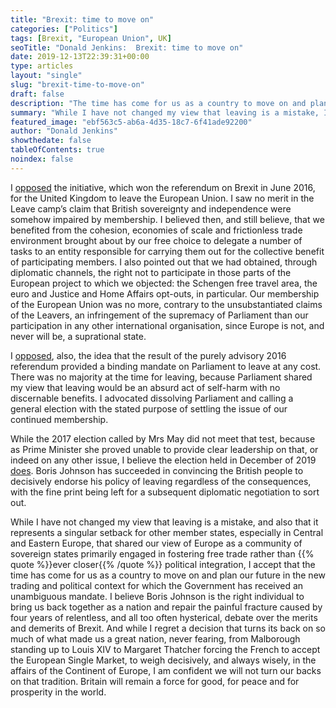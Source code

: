 ```yaml
---
title: "Brexit: time to move on"
categories: ["Politics"]
tags: [Brexit, "European Union", UK]
seoTitle: "Donald Jenkins:  Brexit: time to move on"
date: 2019-12-13T22:39:31+00:00
type: articles
layout: "single"
slug: "brexit-time-to-move-on"
draft: false
description: "The time has come for us as a country to move on and plan our future in the new trading and political context for which the Government has received an unambiguous mandate, after four years of relentless, and all too often hysterical, debate over the merits and demerits of Brexit."
summary: "While I have not changed my view that leaving is a mistake, I accept that the time has come for us as a country to move on and plan our future in the new trading and political context for which the Government has received an unambiguous mandate, after four years of relentless, and all too often hysterical, debate over the merits and demerits of Brexit. And I am confident we will not turn our backs on that tradition. Britain will remain a force for good, for peace and for prosperity in a world."
featured_image: "ebf563c5-ab6a-4d35-18c7-6f41ade92200"
author: "Donald Jenkins"
showthedate: false
tableOfContents: true
noindex: false
---
```


I [opposed](/the-absurdity-of-brexit/) the initiative, which won the referendum on Brexit in June 2016, for the United Kingdom to leave the European Union. I saw no merit in the Leave camp’s claim that British sovereignty and independence were somehow impaired by membership. I believed then, and still believe, that we benefited from the cohesion, economies of scale and frictionless trade environment brought about by our free choice to delegate a number of tasks to an entity responsible for carrying them out for the collective benefit of participating members. I also pointed out that we had obtained, through diplomatic channels, the right not to participate in those parts of the European project to which we objected: the Schengen free travel area, the euro and Justice and Home Affairs opt-outs, in particular. Our membership of the European Union was no more, contrary to the unsubstantiated claims of the Leavers, an infringement of the supremacy of Parliament than our participation in any other international organisation, since Europe is not, and never will be, a suprational state.

I [opposed](/brexit-would-be-constitutional-and-economic-suicide/), also, the idea that the result of the purely advisory 2016 referendum provided a binding mandate on Parliament to leave at any cost. There was no majority at the time for leaving, because Parliament shared my view that leaving would be an absurd act of self-harm with no discernable benefits. I advocated dissolving Parliament and calling a general election with the stated purpose of settling the issue of our continued membership.

While the 2017 election called by Mrs May did not meet that test, because as Prime Minister she proved unable to provide clear leadership on that, or indeed on any other issue, I believe the election held in December of 2019 [does](https://towardsdatascience.com/explaining-the-2019-uk-election-result-with-data-science-86aa6f4e8094). Boris Johnson has succeeded in convincing the British people to decisively endorse his policy of leaving regardless of the consequences, with the fine print being left for a subsequent diplomatic negotiation to sort out.

While I have not changed my view that leaving is a mistake, and also that it represents a singular setback for other member states, especially in Central and Eastern Europe, that shared our view of Europe as a community of sovereign states primarily engaged in fostering free trade rather than {{% quote %}}ever closer{{% /quote %}} political integration, I accept that the time has come for us as a country to move on and plan our future in the new trading and political context for which the Government has received an unambiguous mandate. I believe Boris Johnson is the right individual to bring us back together as a nation and repair the painful fracture caused by four years of relentless, and all too often hysterical, debate over the merits and demerits of Brexit. And while I regret a decision that turns its back on so much of what made us a great nation, never fearing, from Malborough standing up to Louis XIV to Margaret Thatcher forcing the French to accept the European Single Market, to weigh decisively, and always wisely, in the affairs of the Continent of Europe, I am confident we will not turn our backs on that tradition. Britain will remain a force for good, for peace and for prosperity in the world.

